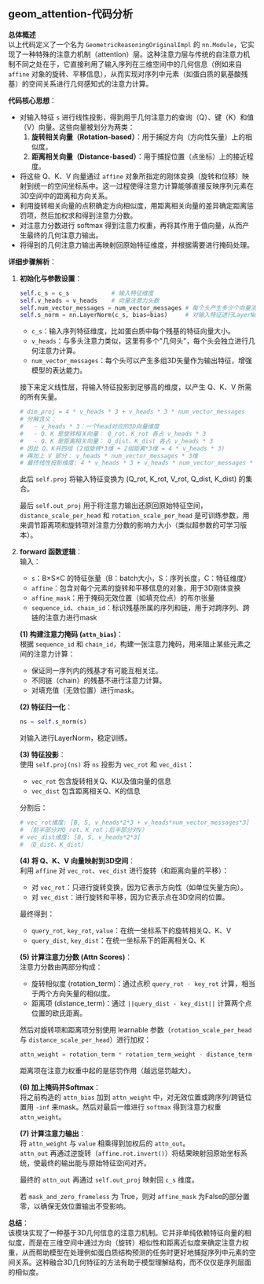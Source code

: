 ## geom_attention-代码分析
**总体概述**  
以上代码定义了一个名为 `GeometricReasoningOriginalImpl` 的 `nn.Module`，它实现了一种特殊的注意力机制（attention）层。这种注意力层与传统的自注意力机制不同之处在于，它直接利用了输入序列在三维空间中的几何信息（例如来自 `affine` 对象的旋转、平移信息），从而实现对序列中元素（如蛋白质的氨基酸残基）的空间关系进行几何感知式的注意力计算。

**代码核心思想**：  
- 对输入特征 `s` 进行线性投影，得到用于几何注意力的查询（Q）、键（K）和值（V）向量。这些向量被划分为两类：
  1. **旋转相关向量（Rotation-based）**：用于捕捉方向（方向性矢量）上的相似度。
  2. **距离相关向量（Distance-based）**：用于捕捉位置（点坐标）上的接近程度。
- 将这些 Q、K、V 向量通过 `affine` 对象所指定的刚体变换（旋转和位移）映射到统一的空间坐标系中。这一过程使得注意力计算能够直接反映序列元素在3D空间中的距离和方向关系。
- 利用旋转相关向量的点积确定方向相似度，用距离相关向量的差异确定距离惩罚项，然后加权求和得到注意力分数。
- 对注意力分数进行 softmax 得到注意力权重，再将其作用于值向量，从而产生最终的几何注意力输出。
- 将得到的几何注意力输出再映射回原始特征维度，并根据需要进行掩码处理。

**详细步骤解析**：

1. **初始化与参数设置**：  
   ```python
   self.c_s = c_s            # 输入特征维度
   self.v_heads = v_heads    # 向量注意力头数
   self.num_vector_messages = num_vector_messages # 每个头产生多少个向量消息
   self.s_norm = nn.LayerNorm(c_s, bias=bias)     # 对输入特征进行LayerNorm标准化
   ```
   - `c_s`：输入序列特征维度，比如蛋白质中每个残基的特征向量大小。
   - `v_heads`：与多头注意力类似，这里有多个"几何头"，每个头会独立进行几何注意力计算。
   - `num_vector_messages`：每个头可以产生多组3D矢量作为输出特征，增强模型的表达能力。
   
   接下来定义线性层，将输入特征投影到足够高的维度，以产生 Q、K、V 所需的所有矢量。

   ```python
   # dim_proj = 4 * v_heads * 3 + v_heads * 3 * num_vector_messages
   # 分解含义：
   #   - v_heads * 3：一个head对应的3D向量维度
   #   - Q、K 是旋转相关向量： Q_rot、K_rot 各占 v_heads * 3
   #   - Q、K 是距离相关向量： Q_dist、K_dist 各占 v_heads * 3
   # 因此 Q、K共四组 (2组旋转*3维 + 2组距离*3维 = 4 * v_heads * 3)
   # 再加上 V 部分： v_heads * num_vector_messages * 3维
   # 最终线性投影维度: 4 * v_heads * 3 + v_heads * num_vector_messages * 3
   ```

   此后 `self.proj` 将输入特征变换为 (Q_rot, K_rot, V_rot, Q_dist, K_dist) 的集合。

   最后 `self.out_proj` 用于将注意力输出还原回原始特征空间，`distance_scale_per_head` 和 `rotation_scale_per_head` 是可训练参数，用来调节距离项和旋转项对注意力分数的影响力大小（类似超参数的可学习版本）。

2. **forward 函数逻辑**：  
   输入：  
   - `s`：B×S×C 的特征张量（B：batch大小，S：序列长度，C：特征维度）
   - `affine`：包含对每个元素的旋转和平移信息的对象，用于3D刚体变换
   - `affine_mask`：用于掩码无效位置（如填充位点）的布尔张量
   - `sequence_id`、`chain_id`：标识残基所属的序列和链，用于对跨序列、跨链的注意力进行mask

   **(1) 构建注意力掩码 (`attn_bias`)**：  
   根据 `sequence_id` 和 `chain_id`，构建一张注意力掩码，用来阻止某些元素之间的注意力计算：
   - 保证同一序列内的残基才有可能互相关注。
   - 不同链（chain）的残基不进行注意力计算。
   - 对填充值（无效位置）进行mask。

   **(2) 特征归一化**：  
   ```python
   ns = self.s_norm(s)
   ```
   对输入进行LayerNorm，稳定训练。

   **(3) 特征投影**：  
   使用 `self.proj(ns)` 将 `ns` 投影为 `vec_rot` 和 `vec_dist`：
   - `vec_rot` 包含旋转相关Q、K以及值向量的信息
   - `vec_dist` 包含距离相关Q、K的信息

   分割后：
   ```python
   # vec_rot维度: [B, S, v_heads*2*3 + v_heads*num_vector_messages*3]
   # （前半部分对Q_rot、K_rot；后半部分对V）
   # vec_dist维度: [B, S, v_heads*2*3]
   # （Q_dist、K_dist）
   ```

   **(4) 将 Q、K、V 向量映射到3D空间**：  
   利用 `affine` 对 `vec_rot`、`vec_dist` 进行旋转（和距离向量的平移）：
   - 对 `vec_rot`：只进行旋转变换，因为它表示方向性（如单位矢量方向）。
   - 对 `vec_dist`：进行旋转和平移，因为它表示点在3D空间的位置。

   最终得到：
   - `query_rot`, `key_rot`, `value`：在统一坐标系下的旋转相关Q、K、V
   - `query_dist`, `key_dist`：在统一坐标系下的距离相关Q、K

   **(5) 计算注意力分数 (Attn Scores)**：  
   注意力分数由两部分构成：
   - 旋转相似度 (rotation_term)：通过点积 `query_rot ⋅ key_rot` 计算，相当于两个方向矢量的相似度。
   - 距离项 (distance_term)：通过 `||query_dist - key_dist||` 计算两个点位置的欧氏距离。

   然后对旋转项和距离项分别使用 learnable 参数（`rotation_scale_per_head` 与 `distance_scale_per_head`）进行加权：
   ```python
   attn_weight = rotation_term * rotation_term_weight - distance_term * distance_term_weight
   ```
   距离项在注意力权重中起的是惩罚作用（越远惩罚越大）。

   **(6) 加上掩码并Softmax**：  
   将之前构造的 `attn_bias` 加到 `attn_weight` 中，对无效位置或跨序列/跨链位置用 `-inf` 来mask。然后对最后一维进行 `softmax` 得到注意力权重 `attn_weight`。

   **(7) 计算注意力输出**：  
   将 `attn_weight` 与 `value` 相乘得到加权后的 `attn_out`。  
   `attn_out` 再通过逆旋转（`affine.rot.invert()`）将结果映射回原始坐标系统，使最终的输出能与原始特征空间对齐。

   最终的 `attn_out` 再通过 `self.out_proj` 映射回 `c_s` 维度。

   若 `mask_and_zero_frameless` 为 True，则对 `affine_mask` 为False的部分置零，以确保无效位置输出不受影响。

**总结**：  
该模块实现了一种基于3D几何信息的注意力机制。它并非单纯依赖特征向量的相似度，而是在三维空间中通过方向（旋转）相似性和距离近似度来确定注意力权重，从而帮助模型在处理例如蛋白质结构预测的任务时更好地捕捉序列中元素的空间关系。这种融合3D几何特征的方法有助于模型理解结构，而不仅仅是序列层面的相似度。
